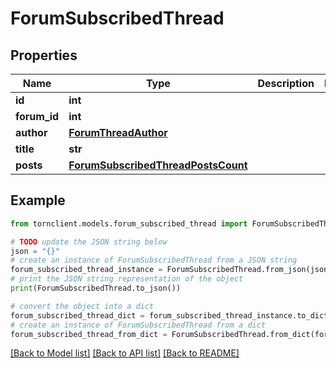 # ForumSubscribedThread


## Properties

Name | Type | Description | Notes
------------ | ------------- | ------------- | -------------
**id** | **int** |  | 
**forum_id** | **int** |  | 
**author** | [**ForumThreadAuthor**](ForumThreadAuthor.md) |  | 
**title** | **str** |  | 
**posts** | [**ForumSubscribedThreadPostsCount**](ForumSubscribedThreadPostsCount.md) |  | 

## Example

```python
from tornclient.models.forum_subscribed_thread import ForumSubscribedThread

# TODO update the JSON string below
json = "{}"
# create an instance of ForumSubscribedThread from a JSON string
forum_subscribed_thread_instance = ForumSubscribedThread.from_json(json)
# print the JSON string representation of the object
print(ForumSubscribedThread.to_json())

# convert the object into a dict
forum_subscribed_thread_dict = forum_subscribed_thread_instance.to_dict()
# create an instance of ForumSubscribedThread from a dict
forum_subscribed_thread_from_dict = ForumSubscribedThread.from_dict(forum_subscribed_thread_dict)
```
[[Back to Model list]](../README.md#documentation-for-models) [[Back to API list]](../README.md#documentation-for-api-endpoints) [[Back to README]](../README.md)


